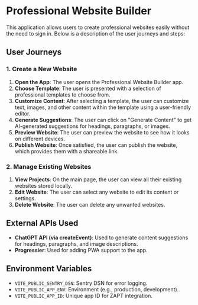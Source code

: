 # Professional Website Builder

This application allows users to create professional websites easily without the need to sign in. Below is a description of the user journeys and steps:

## User Journeys

### 1. Create a New Website

1. **Open the App**: The user opens the Professional Website Builder app.
2. **Choose Template**: The user is presented with a selection of professional templates to choose from.
3. **Customize Content**: After selecting a template, the user can customize text, images, and other content within the template using a user-friendly editor.
4. **Generate Suggestions**: The user can click on "Generate Content" to get AI-generated suggestions for headings, paragraphs, or images.
5. **Preview Website**: The user can preview the website to see how it looks on different devices.
6. **Publish Website**: Once satisfied, the user can publish the website, which provides them with a shareable link.

### 2. Manage Existing Websites

1. **View Projects**: On the main page, the user can view all their existing websites stored locally.
2. **Edit Website**: The user can select any website to edit its content or settings.
3. **Delete Website**: The user can delete any unwanted websites.

## External APIs Used

- **ChatGPT API (via createEvent)**: Used to generate content suggestions for headings, paragraphs, and image descriptions.
- **Progressier**: Used for adding PWA support to the app.

## Environment Variables

- `VITE_PUBLIC_SENTRY_DSN`: Sentry DSN for error logging.
- `VITE_PUBLIC_APP_ENV`: Environment (e.g., production, development).
- `VITE_PUBLIC_APP_ID`: Unique app ID for ZAPT integration.